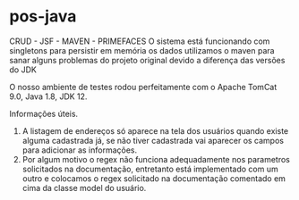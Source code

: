 # pos-java
CRUD - JSF - MAVEN - PRIMEFACES
O sistema está funcionando com singletons para persistir em memória os dados
utilizamos o maven para sanar alguns problemas do projeto original devido a diferença das versões do JDK 

O nosso ambiente de testes rodou perfeitamente com o Apache TomCat 9.0, Java 1.8, JDK 12. 


Informações úteis. 

1. A listagem de endereços só aparece na tela dos usuários quando existe alguma cadastrada já, se não tiver cadastrada vai aparecer
os campos para adicionar as informações. 
2. Por algum motivo o regex não funciona adequadamente nos parametros solicitados na documentação, entretanto está implementado com um outro
e colocamos o regex solicitado na documentação comentado em cima da classe model do usuário. 



